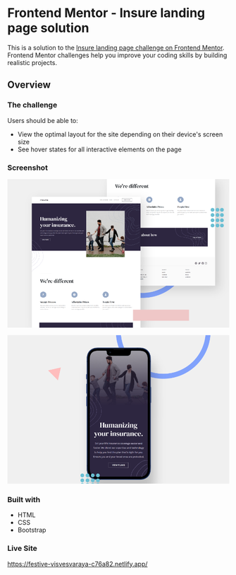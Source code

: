 # Frontend Mentor - Insure landing page solution

This is a solution to the [Insure landing page challenge on Frontend Mentor](https://www.frontendmentor.io/challenges/insure-landing-page-uTU68JV8). Frontend Mentor challenges help you improve your coding skills by building realistic projects.

## Overview

### The challenge

Users should be able to:

- View the optimal layout for the site depending on their device's screen size
- See hover states for all interactive elements on the page

### Screenshot

![](screenshot/desktop.png)

![](screenshot/mobile.png)

### Built with

- HTML
- CSS
- Bootstrap

### Live Site

https://festive-visvesvaraya-c76a82.netlify.app/

